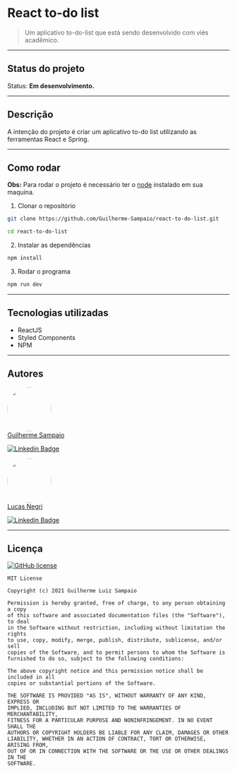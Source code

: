 # React to-do list
> Um aplicativo to-do-list que está sendo desenvolvido com viés acadêmico.

---
## Status do projeto
Status: **Em desenvolvimento.**

---
## Descrição
A intenção do projeto é criar um aplicativo to-do list utilizando as ferramentas React e Spring.

---
## Como rodar

**Obs:** Para rodar o projeto é necessário ter o <a href='https://nodejs.org/en/' target='_blank' >node</a> instalado em sua maquina.

1. Clonar o repositório
```bash
git clone https://github.com/Guilherme-Sampaio/react-to-do-list.git

cd react-to-do-list
```

2. Instalar as dependências
```bash
npm install
```

3. Rodar o programa
```bash
npm run dev
```
---
## Tecnologias utilizadas

* ReactJS
* Styled Components
* NPM

---
## Autores

<a href="https://www.linkedin.com/in/guilherme-sampaio-4946a01a6/?miniProfileUrn=urn%3Ali%3Afs_miniProfile%3AACoAADAn1LABvmw2dWfN4Q51WAqXrKE4nrouSeU" target='_blank'>
<img style="border-radius: 50%;" src="https://media-exp1.licdn.com/dms/image/C4D03AQEoAQjPfuC4PA/profile-displayphoto-shrink_800_800/0/1602284719328?e=1639008000&v=beta&t=u7vnKqFL0Ho33yDnb4sef55MukZvIR9NBB5B2S7Ckb4" width="100px;" alt=""/>
</a>
</br>
<a href="https://www.linkedin.com/in/guilherme-sampaio-4946a01a6/?miniProfileUrn=urn%3Ali%3Afs_miniProfile%3AACoAADAn1LABvmw2dWfN4Q51WAqXrKE4nrouSeU" target='_blank'>
Guilherme Sampaio
</a>

[![Linkedin Badge](https://img.shields.io/badge/-Guilherme-blue?style=flat-square&logo=Linkedin&logoColor=white&link=https://www.linkedin.com/in/guilherme-sampaio-4946a01a6/?miniProfileUrn=urn%3Ali%3Afs_miniProfile%3AACoAADAn1LABvmw2dWfN4Q51WAqXrKE4nrouSeU)](https://www.linkedin.com/in/guilherme-sampaio-4946a01a6/?miniProfileUrn=urn%3Ali%3Afs_miniProfile%3AACoAADAn1LABvmw2dWfN4Q51WAqXrKE4nrouSeU)

<a href="https://www.linkedin.com/in/lucasnegricargnin/" target='_blank'>
<img style="border-radius: 50%;" src="https://media-exp1.licdn.com/dms/image/C4E03AQE6Bfg9EQKIFQ/profile-displayphoto-shrink_200_200/0/1628562038325?e=1642032000&v=beta&t=Jc6G6nNjPW-vupK_vzvwN5k9c0NfuRjUk_P5XpQ5-_8" width="100px;" alt=""/>
</a>
</br>
<a href="https://www.linkedin.com/in/lucasnegricargnin/" target='_blank'>
Lucas Negri
</a>

[![Linkedin Badge](https://img.shields.io/badge/-Lucas-blue?style=flat-square&logo=Linkedin&logoColor=white&link=https://www.linkedin.com/in/lucas-negri-4946a01a6/?miniProfileUrn=urn%3Ali%3Afs_miniProfile%3AACoAADAn1LABvmw2dWfN4Q51WAqXrKE4nrouSeU)](https://www.linkedin.com/in/lucasnegricargnin/)

---
## Licença

[![GitHub license](https://img.shields.io/apm/l/react)](https://github.com/Guilherme-Sampaio/springboot-to-do-list-api/blob/main/LICENSE)

```
MIT License

Copyright (c) 2021 Guilherme Luiz Sampaio

Permission is hereby granted, free of charge, to any person obtaining a copy
of this software and associated documentation files (the "Software"), to deal
in the Software without restriction, including without limitation the rights
to use, copy, modify, merge, publish, distribute, sublicense, and/or sell
copies of the Software, and to permit persons to whom the Software is
furnished to do so, subject to the following conditions:

The above copyright notice and this permission notice shall be included in all
copies or substantial portions of the Software.

THE SOFTWARE IS PROVIDED "AS IS", WITHOUT WARRANTY OF ANY KIND, EXPRESS OR
IMPLIED, INCLUDING BUT NOT LIMITED TO THE WARRANTIES OF MERCHANTABILITY,
FITNESS FOR A PARTICULAR PURPOSE AND NONINFRINGEMENT. IN NO EVENT SHALL THE
AUTHORS OR COPYRIGHT HOLDERS BE LIABLE FOR ANY CLAIM, DAMAGES OR OTHER
LIABILITY, WHETHER IN AN ACTION OF CONTRACT, TORT OR OTHERWISE, ARISING FROM,
OUT OF OR IN CONNECTION WITH THE SOFTWARE OR THE USE OR OTHER DEALINGS IN THE
SOFTWARE.
```
